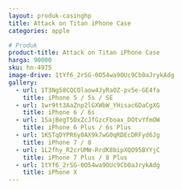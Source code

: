 ```yaml
---
layout: produk-casinghp
title: Attack on Titan iPhone Case
categories: apple

# Produk
product-title: Attack on Titan iPhone Case
harga: 90000
sku: hn-4975
image-drive: 1tYf6_2rSG-0O54wa9OUc9Cb0aJrykAdg
gallery:
  - url: 1T3Ng58CQCOlaow4JyRaOZ-pv5e-GE4fa
    title: iPhone 5 / 5s / SE
  - url: 1wr9tt3AaZnp2lGXWbW_YHisac6DaCgXG
    title: iPhone 6 / 6s
  - url: 1SajBegT5DxZcJfGzcFboax_DOtvYfmOW
    title: iPhone 6 Plus / 6s Plus
  - url: 1KSTqDYPR6y0AX9k7wG0qRDEcDRFyd6Jg
    title: iPhone 7 / 8
  - url: 1L2fhy_R2crUMW-RrdK8bipXQO95BYYjC
    title: iPhone 7 Plus / 8 Plus
  - url: 1tYf6_2rSG-0O54wa9OUc9Cb0aJrykAdg
    title: iPhone X
---
```

